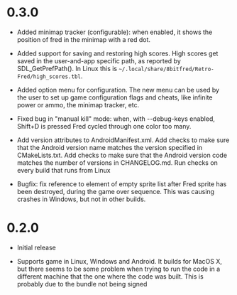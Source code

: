 # 0.3.0

* Added minimap tracker (configurable): when enabled, it shows the position of fred in the
  minimap with a red dot.

* Added support for saving and restoring high scores. High scores get saved in the
  user-and-app specific path, as reported by SDL_GetPrefPath(). In Linux this is
  `~/.local/share/8bitfred/Retro-Fred/high_scores.tbl`.

* Added option menu for configuration. The new menu can be used by the user to set up game
  configuration flags and cheats, like infinite power or ammo, the minimap tracker, etc.

* Fixed bug in "manual kill" mode: when, with --debug-keys enabled, Shift+D is pressed
  Fred cycled through one color too many.

* Add version attributes to AndroidManifest.xml. Add checks to make sure that the Android
  version name matches the version specified in CMakeLists.txt. Add checks to make sure
  that the Android version code matches the number of versions in CHANGELOG.md. Run checks
  on every build that runs from Linux

* Bugfix: fix reference to element of empty sprite list after Fred sprite has been destroyed,
  during the game over sequence. This was causing crashes in Windows, but not in other
  builds.


# 0.2.0

* Initial release

* Supports game in Linux, Windows and Android. It builds for MacOS X, but there seems to
  be some problem when trying to run the code in a different machine that the one where
  the code was built. This is probably due to the bundle not being signed
